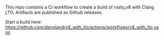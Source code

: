 This repo contains a CI workflow to create a build of rusty_v8 with
Clang LTO. Artifacts are published as Github releases.

Start a build here: https://github.com/denoland/v8_with_lto/actions/workflows/v8_with_lto.yaml
